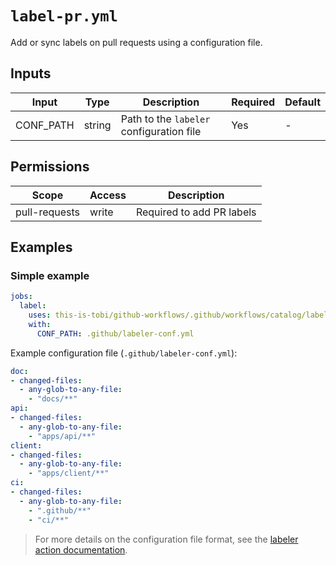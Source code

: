 # `label-pr.yml`

Add or sync labels on pull requests using a configuration file.

## Inputs

| Input     | Type   | Description                              | Required | Default |
| --------- | ------ | ---------------------------------------- | -------- | ------- |
| CONF_PATH | string | Path to the `labeler` configuration file | Yes      | -       |

## Permissions

| Scope         | Access | Description               |
| ------------- | ------ | ------------------------- |
| pull-requests | write  | Required to add PR labels |

## Examples

### Simple example

```yaml
jobs:
  label:
    uses: this-is-tobi/github-workflows/.github/workflows/catalog/label-pr.yml@main
    with:
      CONF_PATH: .github/labeler-conf.yml
```

Example configuration file (`.github/labeler-conf.yml`):

```yaml
doc:
- changed-files:
  - any-glob-to-any-file:
    - "docs/**"
api:
- changed-files:
  - any-glob-to-any-file: 
    - "apps/api/**"
client:
- changed-files:
  - any-glob-to-any-file: 
    - "apps/client/**"
ci:
- changed-files:
  - any-glob-to-any-file: 
    - ".github/**"
    - "ci/**"
```

> For more details on the configuration file format, see the [labeler action documentation](https://github.com/actions/labeler).
